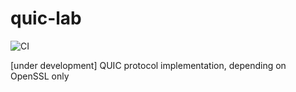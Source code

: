 # quic-lab

![CI](https://github.com/wongsingfo/quic-lab/workflows/CI/badge.svg?branch=master)

[under development] QUIC protocol implementation, depending on OpenSSL only
